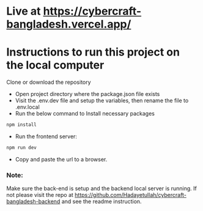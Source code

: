 # Live at https://cybercraft-bangladesh.vercel.app/

# Instructions to run this project on the local computer

Clone or download the repository

- Open project directory where the package.json file exists
- Visit the .env.dev file and setup the variables, then rename the file to .env.local
- Run the below command to Install necessary packages

```bash
npm install
```

- Run the frontend server:

```bash
npm run dev
```

- Copy and paste the url to a browser.

### Note:

Make sure the back-end is setup and the backend local server is running. If not please visit the repo at https://github.com/Hadayetullah/cybercraft-bangladesh-backend and see the readme instruction.

